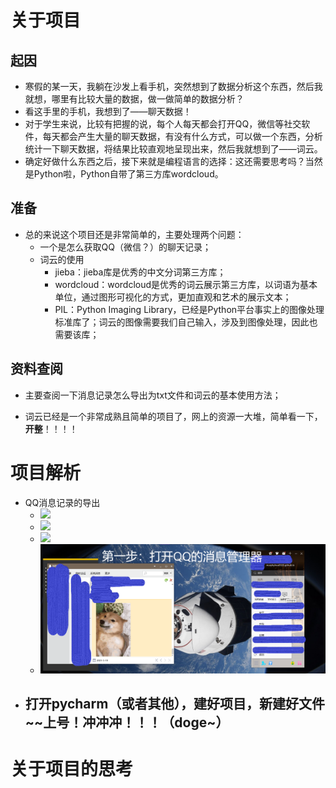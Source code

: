 # 关于项目
## 起因
- 寒假的某一天，我躺在沙发上看手机，突然想到了数据分析这个东西，然后我就想，哪里有比较大量的数据，做一做简单的数据分析？
- 看这手里的手机，我想到了——聊天数据！
- 对于学生来说，比较有把握的说，每个人每天都会打开QQ，微信等社交软件，每天都会产生大量的聊天数据，有没有什么方式，可以做一个东西，分析统计一下聊天数据，将结果比较直观地呈现出来，然后我就想到了——词云。
- 确定好做什么东西之后，接下来就是编程语言的选择：这还需要思考吗？当然是Python啦，Python自带了第三方库wordcloud。

## 准备

- 总的来说这个项目还是非常简单的，主要处理两个问题：
  - 一个是怎么获取QQ（微信？）的聊天记录；
  - 词云的使用
    - jieba：jieba库是优秀的中文分词第三方库；
    - wordcloud：wordcloud是优秀的词云展示第三方库，以词语为基本单位，通过图形可视化的方式，更加直观和艺术的展示文本；
    - PIL：Python Imaging Library，已经是Python平台事实上的图像处理标准库了；词云的图像需要我们自己输入，涉及到图像处理，因此也需要该库；

## 资料查阅

- 主要查阅一下消息记录怎么导出为txt文件和词云的基本使用方法；

- 词云已经是一个非常成熟且简单的项目了，网上的资源一大堆，简单看一下，**开整**！！！！

# 项目解析

- QQ消息记录的导出
  - ![](https://murphyhou0928.github.io/project/2021/resource/wordcloud_1.png)
  - ![](https://murphyhou0928.github.io/project/2021/resource/wordcloud_2.png)
  - ![](https://murphyhou0928.github.io/project/2021/resource/wordcloud_3.png)
  - ![](.\resource\wordcloud_1.png)
- 打开pycharm（或者其他），建好项目，新建好文件~~上号！冲冲冲！！！（doge~）
  - 

# 关于项目的思考

